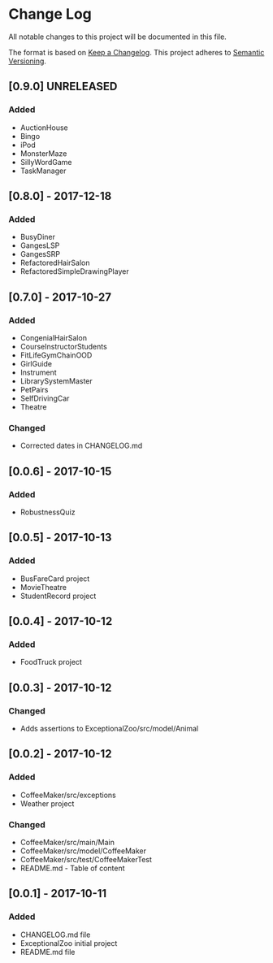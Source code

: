 # Change Log
All notable changes to this project will be documented in this file.

The format is based on [Keep a Changelog](http://keepachangelog.com/).
This project adheres to [Semantic Versioning](http://semver.org/).

## [0.9.0] UNRELEASED
### Added
- AuctionHouse
- Bingo
- iPod
- MonsterMaze
- SillyWordGame
- TaskManager

## [0.8.0] - 2017-12-18
### Added
- BusyDiner
- GangesLSP
- GangesSRP
- RefactoredHairSalon
- RefactoredSimpleDrawingPlayer

## [0.7.0] - 2017-10-27
### Added
- CongenialHairSalon
- CourseInstructorStudents
- FitLifeGymChainOOD
- GirlGuide
- Instrument
- LibrarySystemMaster
- PetPairs
- SelfDrivingCar
- Theatre

### Changed
- Corrected dates in CHANGELOG.md

## [0.0.6] - 2017-10-15
### Added
- RobustnessQuiz

## [0.0.5] - 2017-10-13
### Added
- BusFareCard project
- MovieTheatre
- StudentRecord project

## [0.0.4] - 2017-10-12
### Added
- FoodTruck project

## [0.0.3] - 2017-10-12
### Changed
- Adds assertions to ExceptionalZoo/src/model/Animal

## [0.0.2] - 2017-10-12
### Added
- CoffeeMaker/src/exceptions
- Weather project

### Changed
- CoffeeMaker/src/main/Main
- CoffeeMaker/src/model/CoffeeMaker
- CoffeeMaker/src/test/CoffeeMakerTest
- README.md - Table of content

## [0.0.1] - 2017-10-11
### Added
- CHANGELOG.md file
- ExceptionalZoo initial project
- README.md file
